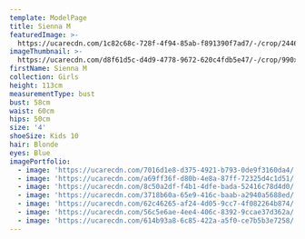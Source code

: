 ```yaml
---
template: ModelPage
title: Sienna M
featuredImage: >-
  https://ucarecdn.com/1c82c68c-728f-4f94-85ab-f891390f7ad7/-/crop/2446x1365/0,226/-/preview/
imageThumbnail: >-
  https://ucarecdn.com/d8f61d5c-d4d9-4778-9672-620c4fdb5e47/-/crop/990x1390/276,66/-/preview/
firstName: Sienna M
collection: Girls
height: 113cm
measurementType: bust
bust: 58cm
waist: 60cm
hips: 50cm
size: '4'
shoeSize: Kids 10
hair: Blonde
eyes: Blue
imagePortfolio:
  - image: 'https://ucarecdn.com/7016d1e8-d375-4921-b793-0de9f3160da4/'
  - image: 'https://ucarecdn.com/a69ff36f-d80b-4e8a-87ff-72325d4c1d51/'
  - image: 'https://ucarecdn.com/8c50a2df-f4b1-4dfe-bada-52416c78d4d0/'
  - image: 'https://ucarecdn.com/3718b60a-65e9-416c-baab-a2940a5688ed/'
  - image: 'https://ucarecdn.com/62c46265-af24-4d05-9cc7-4f082264b874/'
  - image: 'https://ucarecdn.com/56c5e6ae-4ee4-406c-8392-9ccae37d362a/'
  - image: 'https://ucarecdn.com/614b93a8-6c85-422a-a5f0-ce7b5b3e7258/'
---
```


